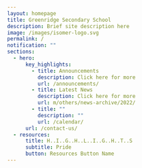 ```yaml
---
layout: homepage
title: Greenridge Secondary School
description: Brief site description here
image: /images/isomer-logo.svg
permalink: /
notification: ""
sections:
  - hero:
      key_highlights:
        - title: Announcements
          description: Click here for more
          url: /announcements/
        - title: Latest News
          description: Click here for more
          url: m/others/news-archive/2022/
        - title: ""
          description: ""
          url: /calendar/
      url: /contact-us/
  - resources:
      title: H..I..G..H..L..I..G..H..T..S
      subtitle: Pride
      button: Resources Button Name
---
```

